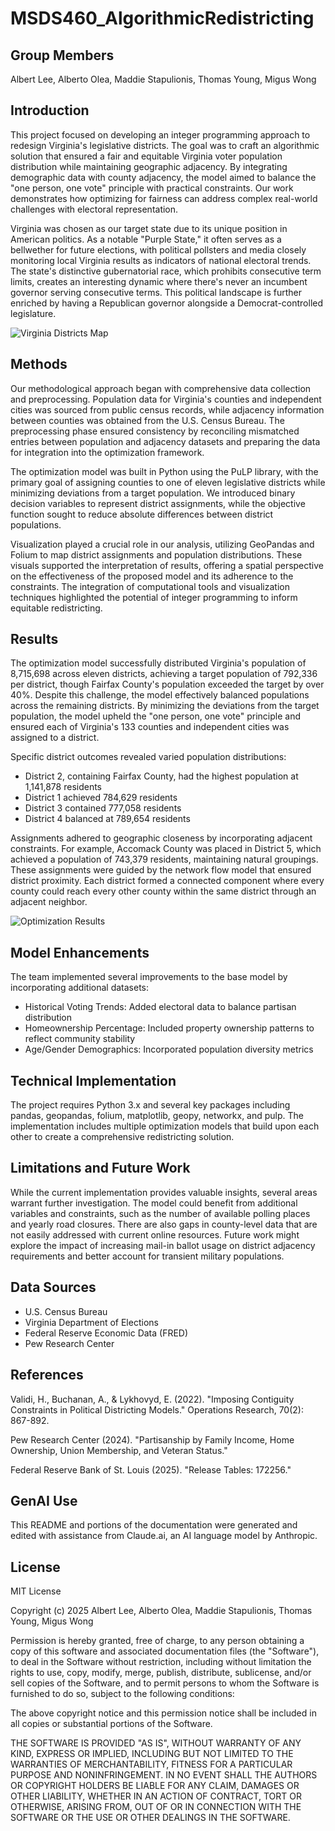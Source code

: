 # MSDS460_AlgorithmicRedistricting

## Group Members
Albert Lee,
Alberto Olea,
Maddie Stapulionis,
Thomas Young,
Migus Wong

## Introduction
This project focused on developing an integer programming approach to redesign Virginia's legislative districts. The goal was to craft an algorithmic solution that ensured a fair and equitable Virginia voter population distribution while maintaining geographic adjacency. By integrating demographic data with county adjacency, the model aimed to balance the "one person, one vote" principle with practical constraints. Our work demonstrates how optimizing for fairness can address complex real-world challenges with electoral representation.

Virginia was chosen as our target state due to its unique position in American politics. As a notable "Purple State," it often serves as a bellwether for future elections, with political pollsters and media closely monitoring local Virginia results as indicators of national electoral trends. The state's distinctive gubernatorial race, which prohibits consecutive term limits, creates an interesting dynamic where there's never an incumbent governor serving consecutive terms. This political landscape is further enriched by having a Republican governor alongside a Democrat-controlled legislature.

![Virginia Districts Map](https://github.com/user-attachments/assets/edc5e4f3-1234-4b18-8794-5484258227de)

## Methods
Our methodological approach began with comprehensive data collection and preprocessing. Population data for Virginia's counties and independent cities was sourced from public census records, while adjacency information between counties was obtained from the U.S. Census Bureau. The preprocessing phase ensured consistency by reconciling mismatched entries between population and adjacency datasets and preparing the data for integration into the optimization framework.

The optimization model was built in Python using the PuLP library, with the primary goal of assigning counties to one of eleven legislative districts while minimizing deviations from a target population. We introduced binary decision variables to represent district assignments, while the objective function sought to reduce absolute differences between district populations.

Visualization played a crucial role in our analysis, utilizing GeoPandas and Folium to map district assignments and population distributions. These visuals supported the interpretation of results, offering a spatial perspective on the effectiveness of the proposed model and its adherence to the constraints. The integration of computational tools and visualization techniques highlighted the potential of integer programming to inform equitable redistricting.

## Results
The optimization model successfully distributed Virginia's population of 8,715,698 across eleven districts, achieving a target population of 792,336 per district, though Fairfax County's population exceeded the target by over 40%. Despite this challenge, the model effectively balanced populations across the remaining districts. By minimizing the deviations from the target population, the model upheld the "one person, one vote" principle and ensured each of Virginia's 133 counties and independent cities was assigned to a district.

Specific district outcomes revealed varied population distributions:
- District 2, containing Fairfax County, had the highest population at 1,141,878 residents
- District 1 achieved 784,629 residents
- District 3 contained 777,058 residents
- District 4 balanced at 789,654 residents

Assignments adhered to geographic closeness by incorporating adjacent constraints. For example, Accomack County was placed in District 5, which achieved a population of 743,379 residents, maintaining natural groupings. These assignments were guided by the network flow model that ensured district proximity. Each district formed a connected component where every county could reach every other county within the same district through an adjacent neighbor.

![Optimization Results](https://github.com/user-attachments/assets/7bdcae69-eb9e-45ab-b273-924b770b9ee4)

## Model Enhancements
The team implemented several improvements to the base model by incorporating additional datasets:
- Historical Voting Trends: Added electoral data to balance partisan distribution
- Homeownership Percentage: Included property ownership patterns to reflect community stability
- Age/Gender Demographics: Incorporated population diversity metrics

## Technical Implementation
The project requires Python 3.x and several key packages including pandas, geopandas, folium, matplotlib, geopy, networkx, and pulp. The implementation includes multiple optimization models that build upon each other to create a comprehensive redistricting solution.

## Limitations and Future Work
While the current implementation provides valuable insights, several areas warrant further investigation. The model could benefit from additional variables and constraints, such as the number of available polling places and yearly road closures. There are also gaps in county-level data that are not easily addressed with current online resources. Future work might explore the impact of increasing mail-in ballot usage on district adjacency requirements and better account for transient military populations.

## Data Sources
- U.S. Census Bureau
- Virginia Department of Elections
- Federal Reserve Economic Data (FRED)
- Pew Research Center

## References
Validi, H., Buchanan, A., & Lykhovyd, E. (2022). "Imposing Contiguity Constraints in Political Districting Models." Operations Research, 70(2): 867-892.

Pew Research Center (2024). "Partisanship by Family Income, Home Ownership, Union Membership, and Veteran Status."

Federal Reserve Bank of St. Louis (2025). "Release Tables: 172256."

## GenAI Use
This README and portions of the documentation were generated and edited with assistance from Claude.ai, an AI language model by Anthropic.

## License
MIT License

Copyright (c) 2025 Albert Lee, Alberto Olea, Maddie Stapulionis, Thomas Young, Migus Wong

Permission is hereby granted, free of charge, to any person obtaining a copy
of this software and associated documentation files (the "Software"), to deal
in the Software without restriction, including without limitation the rights
to use, copy, modify, merge, publish, distribute, sublicense, and/or sell
copies of the Software, and to permit persons to whom the Software is
furnished to do so, subject to the following conditions:

The above copyright notice and this permission notice shall be included in all
copies or substantial portions of the Software.

THE SOFTWARE IS PROVIDED "AS IS", WITHOUT WARRANTY OF ANY KIND, EXPRESS OR
IMPLIED, INCLUDING BUT NOT LIMITED TO THE WARRANTIES OF MERCHANTABILITY,
FITNESS FOR A PARTICULAR PURPOSE AND NONINFRINGEMENT. IN NO EVENT SHALL THE
AUTHORS OR COPYRIGHT HOLDERS BE LIABLE FOR ANY CLAIM, DAMAGES OR OTHER
LIABILITY, WHETHER IN AN ACTION OF CONTRACT, TORT OR OTHERWISE, ARISING FROM,
OUT OF OR IN CONNECTION WITH THE SOFTWARE OR THE USE OR OTHER DEALINGS IN THE
SOFTWARE.